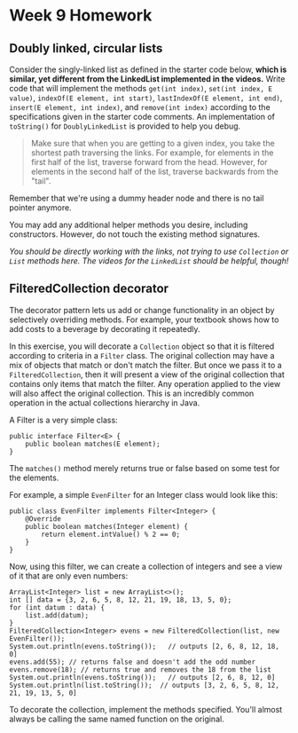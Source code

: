 # Week 9 Homework

## Doubly linked, circular lists

Consider the singly-linked list as defined in the starter code below,
**which is similar,
yet different from the LinkedList implemented in the videos.**
Write code that will implement the methods `get(int index)`,
`set(int index, E value)`,
`indexOf(E element, int start)`,
`lastIndexOf(E element, int end)`,
`insert(E element, int index)`,
and `remove(int index)` according to the specifications given in the starter code comments.
An implementation of `toString()` for `DoublyLinkedList` is provided to help you debug.

> Make sure that when you are getting to a given index,
you take the shortest path traversing the links.
For example,
for elements in the first half of the list,
traverse forward from the head.
However,
for elements in the second half of the list,
traverse backwards from the "tail".

Remember that we're using a dummy header node and there is no tail pointer anymore.

You may add any additional helper methods you desire, including constructors. However, do not touch the existing method signatures.

*You should be directly working with the links, not trying to use `Collection` or `List` methods here.
The videos for the `LinkedList` should be helpful, though!*

## FilteredCollection decorator

The decorator pattern lets us add or change functionality in an object by selectively overriding methods.
For example,
your textbook shows how to add costs to a beverage by decorating it repeatedly.

In this exercise,
you will decorate a `Collection` object so that it is filtered according to criteria in a `Filter` class.
The original collection may have a mix of objects that match or don't match the filter.
But once we pass it to a `FilteredCollection`,
then it will present a view of the original collection that contains only items that match the filter.
Any operation applied to the view will also affect the original collection.
This is an incredibly common operation in the actual collections hierarchy in Java.

A Filter is a very simple class:

```{java}
public interface Filter<E> {
    public boolean matches(E element);
}
```

The `matches()` method merely returns true or false based on some test for the elements.

For example, a simple `EvenFilter` for an Integer class would look like this:

```{java}
public class EvenFilter implements Filter<Integer> {
    @Override
    public boolean matches(Integer element) {
        return element.intValue() % 2 == 0;
    }
}
```

Now, using this filter, we can create a collection of integers and see a view of it that are only even numbers:

```{java}
ArrayList<Integer> list = new ArrayList<>();
int [] data = {3, 2, 6, 5, 8, 12, 21, 19, 18, 13, 5, 0};
for (int datum : data) {
    list.add(datum);
}
FilteredCollection<Integer> evens = new FilteredCollection(list, new EvenFilter());
System.out.println(evens.toString());   // outputs [2, 6, 8, 12, 18, 0]
evens.add(55); // returns false and doesn't add the odd number
evens.remove(18); // returns true and removes the 18 from the list
System.out.println(evens.toString());   // outputs [2, 6, 8, 12, 0]
System.out.println(list.toString());  // outputs [3, 2, 6, 5, 8, 12, 21, 19, 13, 5, 0]
```

To decorate the collection, implement the methods specified. You'll almost always be calling the same named function on the original.
